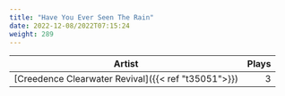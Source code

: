 ```yaml
---
title: "Have You Ever Seen The Rain"
date: 2022-12-08/2022T07:15:24
weight: 289
---
```




 Artist | Plays 
----- | -----:
[Creedence Clearwater Revival]({{< ref "t35051">}}) | 3
